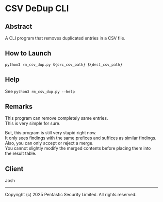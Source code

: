 # CSV DeDup CLI

## Abstract
A CLI program that removes duplicated entries in a CSV file.

## How to Launch
`python3 rm_csv_dup.py ${src_csv_path} ${dest_csv_path}`

## Help
See `python3 rm_csv_dup.py --help`

## Remarks
This program can remove completely same entries.  
This is very simple for sure.  
  
But, this program is still very stupid right now.  
It only sees findings with the same prefices and suffices as similar findings.  
Also, you can only accept or reject a merge.  
You cannot slightly modify the merged contents before placing them into the result table.  

## Client
Josh

---

Copyright (c) 2025 Pentastic Security Limited. All rights reserved.